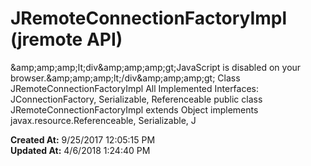 # JRemoteConnectionFactoryImpl (jremote API)

&amp;amp;amp;amp;lt;div&amp;amp;amp;amp;gt;JavaScript is disabled on your browser.&amp;amp;amp;amp;lt;/div&amp;amp;amp;amp;gt; Class JRemoteConnectionFactoryImpl All Implemented Interfaces: JConnectionFactory, Serializable, Referenceable public class JRemoteConnectionFactoryImpl extends Object implements javax.resource.Referenceable, Serializable, J  

**Created At:** 9/25/2017 12:05:15 PM  
**Updated At:** 4/6/2018 1:24:40 PM  

